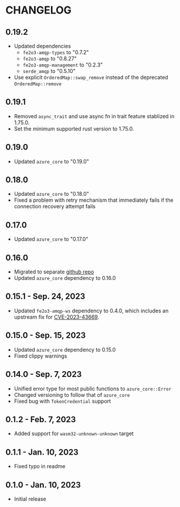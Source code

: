 # CHANGELOG

## 0.19.2

- Updated dependencies
  - `fe2o3-amqp-types` to "0.7.2"
  - `fe2o3-amqp` to "0.8.27"
  - `fe2o3-amqp-management` to "0.2.3"
  - `serde_amqp` to "0.5.10"
- Use explicit `OrderedMap::swap_remove` instead of the deprecated `OrderedMap::remove`

## 0.19.1

- Removed `async_trait` and use async fn in trait feature stablized in 1.75.0.
- Set the minimum supported rust version to 1.75.0.

## 0.19.0

- Updated `azure_core` to "0.19.0"

## 0.18.0

- Updated `azure_core` to "0.18.0"
- Fixed a problem with retry mechanism that immediately fails if the connection recovery attempt
  fails

## 0.17.0

- Updated `azure_core` to "0.17.0"

## 0.16.0

- Migrated to separate [github repo](https://github.com/minghuaw/azservicebus)
- Updated `azure_core` dependency to 0.16.0

## 0.15.1 - Sep. 24, 2023

- Updated `fe2o3-amqp-ws` dependency to 0.4.0, which includes an upstream fix for [CVE-2023-43669](https://github.com/snapview/tungstenite-rs/pull/379).

## 0.15.0 - Sep. 15, 2023

- Updated `azure_core` dependency to 0.15.0
- Fixed clippy warnings

## 0.14.0 - Sep. 7, 2023

- Unified error type for most public functions to `azure_core::Error`
- Changed versioning to follow that of `azure_core`
- Fixed bug with `TokenCredential` support

## 0.1.2 - Feb. 7, 2023

- Added support for `wasm32-unknown-unknown` target

## 0.1.1 - Jan. 10, 2023

- Fixed typo in readme

## 0.1.0 - Jan. 10, 2023

- Initial release

